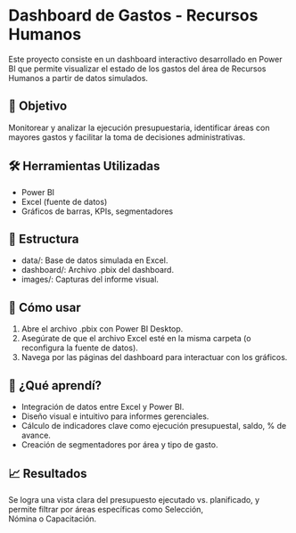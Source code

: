 # Dashboard de Gastos - Recursos Humanos

Este proyecto consiste en un dashboard interactivo desarrollado en Power BI que permite visualizar el estado de los gastos del área de Recursos Humanos a partir de datos simulados.

## 📌 Objetivo
Monitorear y analizar la ejecución presupuestaria, identificar áreas con mayores gastos y facilitar la toma de decisiones administrativas.

## 🛠 Herramientas Utilizadas
- Power BI
- Excel (fuente de datos)
- Gráficos de barras, KPIs, segmentadores

## 📁 Estructura
- data/: Base de datos simulada en Excel.
- dashboard/: Archivo .pbix del dashboard.
- images/: Capturas del informe visual.

## 🚀 Cómo usar
1. Abre el archivo .pbix con Power BI Desktop.
2. Asegúrate de que el archivo Excel esté en la misma carpeta (o reconfigura la fuente de datos).
3. Navega por las páginas del dashboard para interactuar con los gráficos.

## 🧠 ¿Qué aprendí?
- Integración de datos entre Excel y Power BI.
- Diseño visual e intuitivo para informes gerenciales.
- Cálculo de indicadores clave como ejecución presupuestal, saldo, % de avance.
- Creación de segmentadores por área y tipo de gasto.

## 📈 Resultados
Se logra una vista clara del presupuesto ejecutado vs. planificado, y permite filtrar por áreas específicas como Selección, Nómina o Capacitación.

